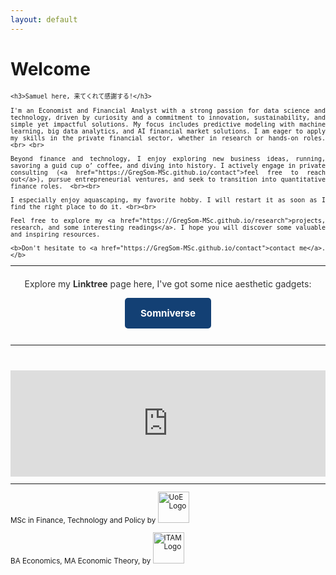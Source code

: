 ```yaml
---
layout: default
---
```

# Welcome

<div style="text-align: justify;font-size:smaller; margin-bottom: 20px;">

    <h3>Samuel here, 来てくれて感謝する!</h3>

    I'm an Economist and Financial Analyst with a strong passion for data science and technology, driven by curiosity and a commitment to innovation, sustainability, and simple yet impactful solutions. My focus includes predictive modeling with machine learning, big data analytics, and AI financial market solutions. I am eager to apply my skills in the private financial sector, whether in research or hands-on roles. <br> <br>

    Beyond finance and technology, I enjoy exploring new business ideas, running, savoring a guid cup o’ coffee, and diving into history. I actively engage in private consulting (<a href="https://GregSom-MSc.github.io/contact">feel free to reach out</a>), pursue entrepreneurial ventures, and seek to transition into quantitative finance roles.  <br><br>

    I especially enjoy aquascaping, my favorite hobby. I will restart it as soon as I find the right place to do it. <br><br>

    Feel free to explore my <a href="https://GregSom-MSc.github.io/research">projects, research, and some interesting readings</a>. I hope you will discover some valuable and inspiring resources.
    
    <b>Don't hesitate to <a href="https://GregSom-MSc.github.io/contact">contact me</a>. </b>
    
    
<hr>
<div style="text-align: center; margin-top: 20px;">
    <p style="font-size: 1.2em; color: #333;">Explore my <strong>Linktree</strong> page here, I've got some nice aesthetic gadgets: </p>
    <a href="https://linktr.ee/somniverse" target="_blank"
       style="display: inline-block; padding: 15px 25px; cursor: pointer; background-color: #134074; color: white; text-decoration: none; font-size: 1.3em; border-radius: 5px; font-weight: bold;">
        Somniverse
    </a>
</div>
<br>
<hr>
<br><br>

<div style="text-align: center;">
    <iframe src="https://ghchart.rshah.org/GregSom-MSc" frameborder="0" scrolling="50" width="100%" height="170px" style="max-width: 600px; margin: auto;"></iframe>
</div>
<hr>

<p>
  MSc in Finance, Technology and Policy by  <a href="https://www.ed.ac.uk/"></a>
  <img src="https://tinderboxcollective.org/wp-content/uploads/2020/11/UoE-Stacked-Colour-white-background-logo.png" alt="UoE Logo" width="50">
</p>
<p>
  BA Economics, MA Economic Theory, by  <a href="https://www.itam.mx/en"></a>
  <img src="https://upload.wikimedia.org/wikipedia/commons/thumb/d/d9/Logo_del_ITAM.svg/640px-Logo_del_ITAM.svg.png" alt="ITAM Logo" width="50">
</p>
